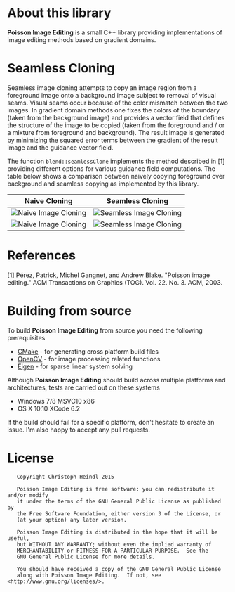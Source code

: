 # About this library

**Poisson Image Editing** is a small C++ library providing implementations of image editing methods based on gradient domains. 

# Seamless Cloning

Seamless image cloning attempts to copy an image region from a foreground image onto a background image subject to removal of visual seams. Visual seams occur because of the color mismatch between the two images. In gradient domain methods one fixes the colors of the boundary (taken from the background image) and provides a vector field that defines the structure of the image to be copied (taken from the foreground and / or a mixture from foreground and background). The result image is generated by minimizing the squared error terms between the gradient of the result image and the guidance vector field. 

The function `blend::seamlessClone` implements the method described in [1] providing different options for various guidance field computations. The table below shows a comparison between naively copying foreground over background and seamless copying as implemented by this library.

|  Naive Cloning | Seamless Cloning | 
|:--------------:|:----------------:|
| ![Naive Image Cloning](/etc/results/1/naive.png?raw=true) | ![Seamless Image Cloning](/etc/results/1/mixed-gradients.png?raw=true) |
| ![Naive Image Cloning](/etc/results/2/naive.png?raw=true) | ![Seamless Image Cloning](/etc/results/2/mixed-gradients.png?raw=true) |

# References
[1] Pérez, Patrick, Michel Gangnet, and Andrew Blake. "Poisson image editing." ACM Transactions on Graphics (TOG). Vol. 22. No. 3. ACM, 2003.

# Building from source
To build **Poisson Image Editing** from source you need the following prerequisites
 - [CMake](www.cmake.org) - for generating cross platform build files
 - [OpenCV](www.opencv.org) - for image processing related functions
 - [Eigen](eigen.tuxfamily.org/) - for sparse linear system solving
 
Although **Poisson Image Editing** should build across multiple platforms and architectures, tests are carried out on these systems
 - Windows 7/8 MSVC10 x86
 - OS X 10.10 XCode 6.2

If the build should fail for a specific platform, don't hesitate to create an issue. I'm also happy to accept any pull requests.

# License
```
   Copyright Christoph Heindl 2015

   Poisson Image Editing is free software: you can redistribute it and/or modify
   it under the terms of the GNU General Public License as published by
   the Free Software Foundation, either version 3 of the License, or
   (at your option) any later version.
   
   Poisson Image Editing is distributed in the hope that it will be useful,
   but WITHOUT ANY WARRANTY; without even the implied warranty of
   MERCHANTABILITY or FITNESS FOR A PARTICULAR PURPOSE.  See the
   GNU General Public License for more details.
   
   You should have received a copy of the GNU General Public License
   along with Poisson Image Editing.  If not, see <http://www.gnu.org/licenses/>.
```
